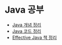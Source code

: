# Java 공부

* [Java 개념 정리](https://github.com/thdqudgns/TIL-Today-I-Learned/tree/main/Java/Java%EA%B0%9C%EB%85%90)
* [Java 코드 정리](https://github.com/thdqudgns/standard)
* [Effective Java 책 정리](https://github.com/thdqudgns/TIL-Today-I-Learned/tree/main/Java/Effective%20Java)